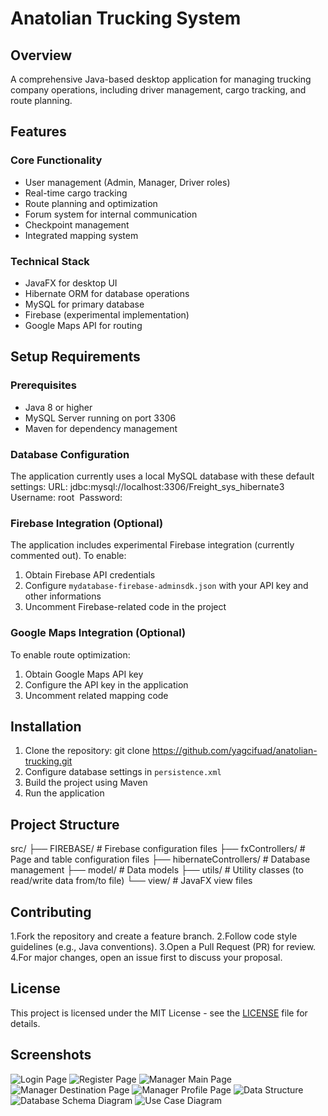 # Anatolian Trucking System

## Overview
A comprehensive Java-based desktop application for managing trucking company operations, including driver management, cargo tracking, and route planning.

## Features
### Core Functionality
- User management (Admin, Manager, Driver roles)
- Real-time cargo tracking
- Route planning and optimization
- Forum system for internal communication
- Checkpoint management
- Integrated mapping system

### Technical Stack
- JavaFX for desktop UI
- Hibernate ORM for database operations
- MySQL for primary database
- Firebase (experimental implementation)
- Google Maps API for routing

## Setup Requirements
### Prerequisites
- Java 8 or higher
- MySQL Server running on port 3306
- Maven for dependency management

### Database Configuration
The application currently uses a local MySQL database with these default settings:
URL: jdbc:mysql://localhost:3306/Freight_sys_hibernate3 
Username: root 
Password:

### Firebase Integration (Optional)
The application includes experimental Firebase integration (currently commented out). To enable:
1. Obtain Firebase API credentials
2. Configure `mydatabase-firebase-adminsdk.json` with your API key and other informations
3. Uncomment Firebase-related code in the project

### Google Maps Integration (Optional)
To enable route optimization:
1. Obtain Google Maps API key
2. Configure the API key in the application
3. Uncomment related mapping code

## Installation
1. Clone the repository: git clone https://github.com/yagcifuad/anatolian-trucking.git
2. Configure database settings in `persistence.xml`
3. Build the project using Maven
4. Run the application

## Project Structure
src/
├── FIREBASE/         # Firebase configuration files
├── fxControllers/  # Page and table configuration files
├── hibernateControllers/  # Database management
├── model/            # Data models
├── utils/            # Utility classes (to read/write data from/to file)
└── view/             # JavaFX view files 

## Contributing
1.Fork the repository and create a feature branch.
2.Follow code style guidelines (e.g., Java conventions).
3.Open a Pull Request (PR) for review.
4.For major changes, open an issue first to discuss your proposal.

## License
This project is licensed under the MIT License - see the [LICENSE](LICENSE) file for details.

## Screenshots
![Login Page](docs/login.jpg)
![Register Page](docs/register.jpg)
![Manager Main Page](docs/main.jpg)  
![Manager Destination Page](docs/destination.jpg)
![Manager Profile Page](docs/profile.jpg)
![Data Structure](docs/data_structure.jpg)  
![Database Schema Diagram](docs/database.jpg)
![Use Case Diagram](docs/usecase_diagram.jpg)  


